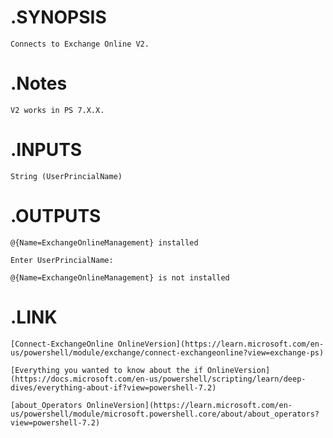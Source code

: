 # .SYNOPSIS

    Connects to Exchange Online V2.

# .Notes

    V2 works in PS 7.X.X.

# .INPUTS

    String (UserPrincialName)

# .OUTPUTS

    @{Name=ExchangeOnlineManagement} installed

    Enter UserPrincialName:

    @{Name=ExchangeOnlineManagement} is not installed

# .LINK

    [Connect-ExchangeOnline OnlineVersion](https://learn.microsoft.com/en-us/powershell/module/exchange/connect-exchangeonline?view=exchange-ps)

    [Everything you wanted to know about the if OnlineVersion](https://docs.microsoft.com/en-us/powershell/scripting/learn/deep-dives/everything-about-if?view=powershell-7.2)

    [about_Operators OnlineVersion](https://learn.microsoft.com/en-us/powershell/module/microsoft.powershell.core/about/about_operators?view=powershell-7.2)
